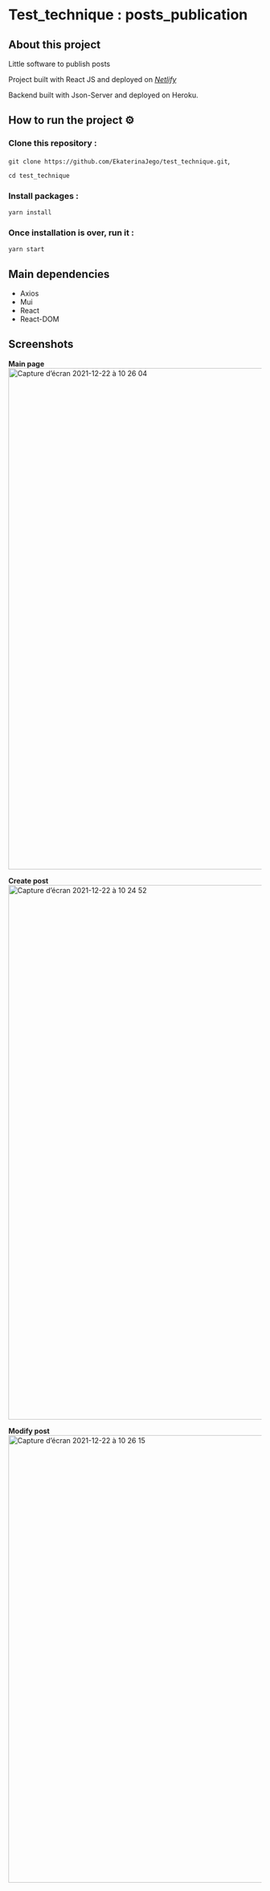 # Test_technique : posts_publication

## About this project

Little software to publish posts

Project built with React JS and deployed on
[_Netlify_](https://extralab-test.netlify.app/)

Backend built with Json-Server and deployed on Heroku.

## How to run the project ⚙️

### Clone this repository :

`git clone https://github.com/EkaterinaJego/test_technique.git`,

`cd test_technique`

### Install packages :

`yarn install`

### Once installation is over, run it :

`yarn start`

## Main dependencies

- Axios
- Mui
- React
- React-DOM

## Screenshots

**Main page**
<img width="996" alt="Capture d’écran 2021-12-22 à 10 26 04" src="https://user-images.githubusercontent.com/81118705/147070755-41602cb0-8f76-49bf-970a-fa0458f098a3.png">

**Create post**
<img width="1062" alt="Capture d’écran 2021-12-22 à 10 24 52" src="https://user-images.githubusercontent.com/81118705/147071491-671b3561-d161-4da0-a7d9-067790d89dc2.png">

**Modify post**
<img width="889" alt="Capture d’écran 2021-12-22 à 10 26 15" src="https://user-images.githubusercontent.com/81118705/147071557-25eaf920-faf3-49f5-8ae3-9ecab7074bcc.png">
